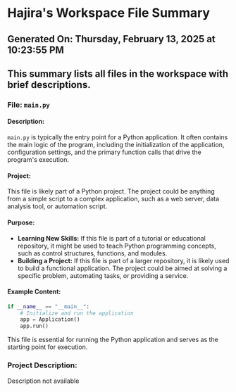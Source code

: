 # Hajira's Workspace File Summary
## Generated On: Thursday, February 13, 2025 at 10:23:55 PM
This summary lists all files in the workspace with brief descriptions.
---
### File: `main.py`

#### Description:
`main.py` is typically the entry point for a Python application. It often contains the main logic of the program, including the initialization of the application, configuration settings, and the primary function calls that drive the program's execution.

#### Project:
This file is likely part of a Python project. The project could be anything from a simple script to a complex application, such as a web server, data analysis tool, or automation script.

#### Purpose:
- **Learning New Skills:** If this file is part of a tutorial or educational repository, it might be used to teach Python programming concepts, such as control structures, functions, and modules.
- **Building a Project:** If this file is part of a larger repository, it is likely used to build a functional application. The project could be aimed at solving a specific problem, automating tasks, or providing a service.

#### Example Content:
```python
if __name__ == "__main__":
    # Initialize and run the application
    app = Application()
    app.run()
```

This file is essential for running the Python application and serves as the starting point for execution. 
### Project Description:
 Description not available
